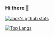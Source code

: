 ### Hi there 👋

[![Jack's github stats](https://github-readme-stats.vercel.app/api?username=jackdelahunt&count_private=true&show_icons=true&theme=gradient)](https://github.com/jackdelahunt/github-readme-stats)

[![Top Langs](https://github-readme-stats.vercel.app/api/top-langs/?username=jackdelahunt&langs_count=10&layout=compact&hide=batchfile,hlsl,scss,shell,shaderlab&theme=gradient)](https://github.com/jackdelahunt/github-readme-stats)

